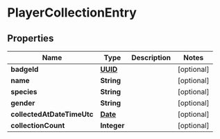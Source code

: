 
# PlayerCollectionEntry

## Properties
Name | Type | Description | Notes
------------ | ------------- | ------------- | -------------
**badgeId** | [**UUID**](UUID.md) |  |  [optional]
**name** | **String** |  |  [optional]
**species** | **String** |  |  [optional]
**gender** | **String** |  |  [optional]
**collectedAtDateTimeUtc** | [**Date**](Date.md) |  |  [optional]
**collectionCount** | **Integer** |  |  [optional]



